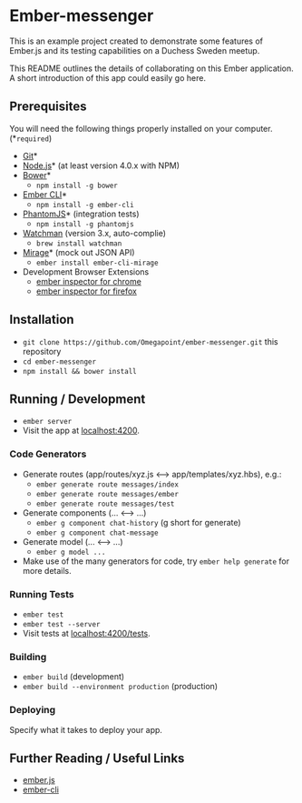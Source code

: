# Ember-messenger

This is an example project created to demonstrate some features of Ember.js and its testing capabilities on a Duchess Sweden meetup.

This README outlines the details of collaborating on this Ember application.
A short introduction of this app could easily go here.

## Prerequisites

You will need the following things properly installed on your computer.
(*`required`)

* [Git](http://git-scm.com/)*
* [Node.js](http://nodejs.org/)* (at least version 4.0.x with NPM)
* [Bower](http://bower.io/)*
  * `npm install -g bower`
* [Ember CLI](http://www.ember-cli.com/)*
  * `npm install -g ember-cli`
* [PhantomJS](http://phantomjs.org/)* (integration tests)
  * `npm install -g phantomjs`
* [Watchman](https://facebook.github.io/watchman/) (version 3.x, auto-complie)
  * `brew install watchman`
* [Mirage](http://www.ember-cli-mirage.com/)* (mock out JSON API)
  * `ember install ember-cli-mirage`
* Development Browser Extensions
  * [ember inspector for chrome](https://chrome.google.com/webstore/detail/ember-inspector/bmdblncegkenkacieihfhpjfppoconhi)
  * [ember inspector for firefox](https://addons.mozilla.org/en-US/firefox/addon/ember-inspector/)

## Installation

* `git clone https://github.com/Omegapoint/ember-messenger.git` this repository
* `cd ember-messenger`
* `npm install && bower install`

## Running / Development

* `ember server`
* Visit the app at [localhost:4200](http://localhost:4200).

### Code Generators

* Generate routes (app/routes/xyz.js <--> app/templates/xyz.hbs), e.g.:
  * `ember generate route messages/index`
  * `ember generate route messages/ember`
  * `ember generate route messages/test`
* Generate components (... <--> ...)
  * `ember g component chat-history` (g short for generate)
  * `ember g component chat-message`
* Generate model (... <--> ...)
  * `ember g model ...`
* Make use of the many generators for code, try `ember help generate` for more details.


### Running Tests

* `ember test`
* `ember test --server`
* Visit tests at [localhost:4200/tests](http://localhost:4200/tests).

### Building

* `ember build` (development)
* `ember build --environment production` (production)

### Deploying

Specify what it takes to deploy your app.

## Further Reading / Useful Links

* [ember.js](http://emberjs.com/)
* [ember-cli](http://www.ember-cli.com/)
